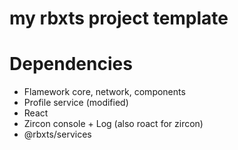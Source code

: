 # my rbxts project template

# Dependencies

-   Flamework core, network, components
-   Profile service (modified)
-   React
-   Zircon console + Log (also roact for zircon)
-   @rbxts/services
